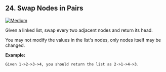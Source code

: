 ## 24. Swap Nodes in Pairs
[![Medium](https://img.shields.io/badge/-Medium-important.svg)](https://github.com/Anaxilaus/LeetCode/tree/master/Problem24)


Given a linked list, swap every two adjacent nodes and return its head.

You may not modify the values in the list's nodes, only nodes itself may be changed. 

**Example:**

```
Given 1->2->3->4, you should return the list as 2->1->4->3.
```